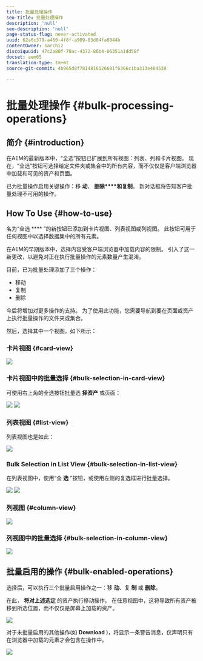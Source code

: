 ```yaml
---
title: 批量处理操作
seo-title: 批量处理操作
description: 'null'
seo-description: 'null'
page-status-flag: never-activated
uuid: 62a6c379-a460-4f8f-a909-03d04fa8944b
contentOwner: sarchiz
discoiquuid: 47c2a80f-78ac-4372-86b4-06351a1dd58f
docset: aem65
translation-type: tm+mt
source-git-commit: 4b965d8f7814816126601f6366c1ba313e404538

---
```



# 批量处理操作 {#bulk-processing-operations}

## 简介 {#introduction}

在AEM的最新版本中，“全选”按钮已扩展到所有视图：列表、列和卡片视图。 现在，“全选”按钮可选择给定文件夹或集合中的所有内容，而不仅仅是客户端浏览器中加载和可见的资产和页面。

已为批量操作启用关键操作：移 **动**、 **删除****和复制**。 新对话框将告知客户批量处理不可用的操作。

## How To Use {#how-to-use}

名为“全选 **** ”的新按钮已添加到卡片视图、列表视图或列视图。 此按钮可用于任何视图中以选择数据集中的所有元素。

在AEM的早期版本中，选择内容受客户端浏览器中加载内容的限制。 引入了这一新更改，以避免对正在执行批量操作的元素数量产生混淆。

目前，已为批量处理添加了三个操作：

* 移动
* 复制
* 删除

今后将增加对更多操作的支持。
为了使用此功能，您需要导航到要在页面或资产上执行批量操作的文件夹或集合。

然后，选择其中一个视图，如下所示：

### 卡片视图 {#card-view}

![](assets/unu.png)

### 卡片视图中的批量选择 {#bulk-selection-in-card-view}

可使用右上角的全选按钮批量选 **择资产** 或页面：

![](assets/doi.png) ![](assets/trei.png)

### 列表视图 {#list-view}

列表视图也是如此：

![](assets/patru_modified.png)

### Bulk Selection in List View {#bulk-selection-in-list-view}

在列表视图中，使用“全 **选** ”按钮，或使用左侧的复选框进行批量选择。

![](assets/cinci.png) ![](assets/sase.png)

### 列视图 {#column-view}

![](assets/sapte.png)

### 列视图中的批量选择 {#bulk-selection-in-column-view}

![](assets/opt.png)

## 批量启用的操作 {#bulk-enabled-operations}

选择后，可以执行三个批量启用操作之一：移 **动**、复 **制** 或 **删除**。

在此， **将对上述选定** 的资产执行移动操作。 在任意视图中，这将导致所有资产被移到所选位置，而不仅仅是屏幕上加载的资产。

![](assets/noua.png)

对于未批量启用的其他操作(如 **Download** )，将显示一条警告消息，仅声明只有在浏览器中加载的元素才会包含在操作中。

![](assets/zece.png)
